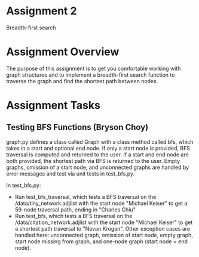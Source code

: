 # Assignment 2
Breadth-first search

# Assignment Overview
The purpose of this assignment is to get you comfortable working with graph structures and to implement a breadth-first search function to traverse the graph and find the shortest path between nodes.

# Assignment Tasks

## Testing BFS Functions (Bryson Choy)
graph.py defines a class called Graph with a class method called bfs, which takes in a start and optional end node. If only a start node is provided, BFS traversal is computed and returned to the user. If a start and end node are both provided, the shortest path via BFS is returned to the user. Empty graphs, omission of a start node, and unconnected graphs are handled by error messages and test via unit tests in test_bfs.py.

In test_bfs.py:
* Run test_bfs_traversal, which tests a BFS traversal on the /data/tiny_network.adjlist with the start node "Michael Keiser" to get a 59-node traversal path, ending in "Charles Chiu"
* Run test_bfs, which tests a BFS traversal on the /data/citation_network.adjlist with the start node "Michael Keiser" to get a shortest path traversal to "Nevan Krogan". Other exception cases are handled here: unconnected graph, omission of start node, empty graph, start node missing from graph, and one-node graph (start node = end node).



